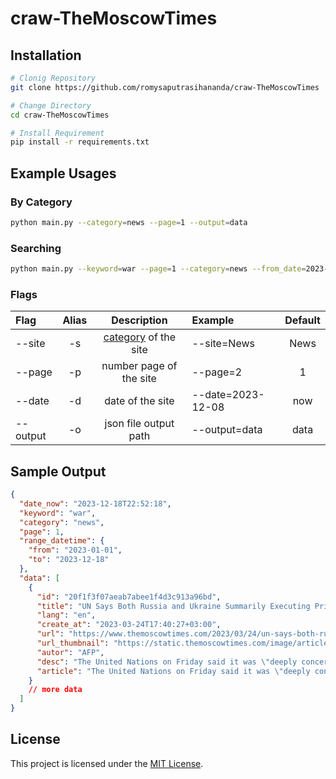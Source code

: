 # craw-TheMoscowTimes

## Installation

```sh
# Clonig Repository
git clone https://github.com/romysaputrasihananda/craw-TheMoscowTimes

# Change Directory
cd craw-TheMoscowTimes

# Install Requirement
pip install -r requirements.txt
```

## Example Usages

### By Category

```bash
python main.py --category=news --page=1 --output=data
```

### Searching

```bash
python main.py --keyword=war --page=1 --category=news --from_date=2023-01-01 --to_date=2023-12-18 --output=data
```

### Flags

| Flag     | Alias |             Description             | Example           | Default |
| :------- | :---: | :---------------------------------: | :---------------- | :-----: |
| --site   |  -s   | [category](Category.md) of the site | --site=News       |  News   |
| --page   |  -p   |       number page of the site       | --page=2          |    1    |
| --date   |  -d   |          date of the site           | --date=2023-12-08 |   now   |
| --output |  -o   |        json file output path        | --output=data     |  data   |

## Sample Output

```json
{
  "date_now": "2023-12-18T22:52:18",
  "keyword": "war",
  "category": "news",
  "page": 1,
  "range_datetime": {
    "from": "2023-01-01",
    "to": "2023-12-18"
  },
  "data": [
    {
      "id": "20f1f3f07aeab7abee1f4d3c913a96bd",
      "title": "UN Says Both Russia and Ukraine Summarily Executing Prisoners of War",
      "lang": "en",
      "create_at": "2023-03-24T17:40:27+03:00",
      "url": "https://www.themoscowtimes.com/2023/03/24/un-says-both-russia-and-ukraine-summarily-executing-prisoners-of-war-a80611",
      "url_thumbnail": "https://static.themoscowtimes.com/image/article_1360/0f/aan-s6e5-matilda-at-work.jpg",
      "autor": "AFP",
      "desc": "The United Nations on Friday said it was \"deeply concerned\" by what it described as the summary exec...",
      "article": "The United Nations on Friday said it was \"deeply concerned\" by what it described as the summary executions of prisoners of war being carried out by both Russian and Ukrainian forces on the battlefield in Ukraine.The head of the UN Human Rights Monitoring Mission in Ukraine, Matilda Bogner, said her organization had documented killings, often on the battlefield, by both sides in recent months.\"We are deeply concerned about summary execution of up to 25 Russian prisoners of war and persons hors de combat by the Ukrainian armed forces, which we have documented,\" Bogner said at a press conference in Kyiv.\"This was often perpetrated immediately upon capture on the battlefield. While we are aware of ongoing investigations by Ukraine authorities into five cases involving 22 victims, we are not aware of any prosecution of the perpetrators,\" she added.Bogner also related the UN's \"deep\" concern over \"the summary execution of 15 Ukrainian prisoners of war shortly after being captured by Russian armed forces.\"She said the Wagner mercenary group, which claims to be leading Russia's assault on the city of Bakhmut, the longest and bloodiest battle of the war, was responsible for some 11 of those killings.Ukraine and Russia have both accused each other of mistreating prisoners of war since Russian President Vladimir Putin ordered his forces into Ukraine a year ago."
    }
    // more data
  ]
}
```

## License

This project is licensed under the [MIT License](LICENSE).
